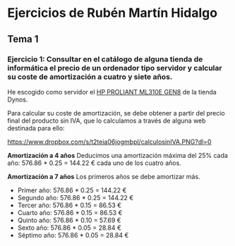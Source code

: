 # Ejercicios de Rubén Martín Hidalgo
## Tema 1
### Ejercicio 1: Consultar en el catálogo de alguna tienda de informática el precio de un ordenador tipo servidor y calcular su coste de amortización a cuatro y siete años.

He escogido como servidor el [HP PROLIANT ML310E GEN8](http://www.dynos.es/servidor-hp-proliant-ml310e-gen8-xeon-e3-1220v3-3.1ghz-8gb-ddr3-lff-2x-1tb-dvd-rom-ata-600-array-b120i-888182061657__470065-800.html) de la tienda Dynos.

Para calcular su coste de amortización, se debe obtener a partir del precio final del producto sin IVA, que lo calculamos a través de alguna web destinada para ello:

https://www.dropbox.com/s/t2teia06jogmbpl/calculosinIVA.PNG?dl=0

**Amortización a 4 años**
Deducimos una amortización máxima del 25% cada año: 576.86 * 0.25 = 144.22 € cada uno de los cuatro años.

**Amortización a 7 años**
Los primeros años se debe amortizar más.  
 - Primer año: 576.86 * 0.25 = 144.22 € 
 - Segundo año: 576.86 * 0.25 = 144.22 €  
 - Tercer año: 576.86 * 0.15 = 86.53 €  
 - Cuarto año: 576.86 * 0.15 = 86.53 €  
 - Quinto año: 576.86 * 0.10 = 57.69 €  
 - Sexto año: 576.86 * 0.05 = 28.84 €  
 - Séptimo año: 576.86 * 0.05 = 28.84 €
